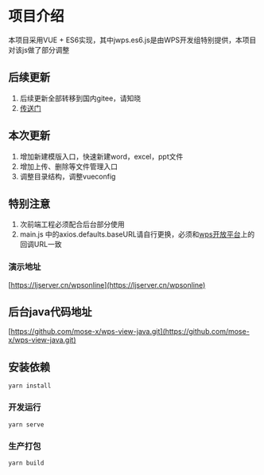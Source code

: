 # 项目介绍
本项目采用VUE + ES6实现，其中jwps.es6.js是由WPS开发组特别提供，本项目对该js做了部分调整


## 后续更新
1. 后续更新全部转移到国内gitee，请知晓
2. [传送门](https://gitee.com/mose-x/wps-view-vue)



## 本次更新
1. 增加新建模版入口，快速新建word，excel，ppt文件
2. 增加上传、删除等文件管理入口
3. 调整目录结构，调整vueconfig

## 特别注意
1. 次前端工程必须配合后台部分使用
2. main.js 中的axios.defaults.baseURL请自行更换，必须和[wps开放平台](https://open.wps.cn/weboffice)上的回调URL一致

### 演示地址
[https://ljserver.cn/wpsonline](https://ljserver.cn/wpsonline)

## 后台java代码地址
[https://github.com/mose-x/wps-view-java.git](https://github.com/mose-x/wps-view-java.git)

## 安装依赖
```
yarn install
```

### 开发运行
```
yarn serve
```

### 生产打包
```
yarn build
```
